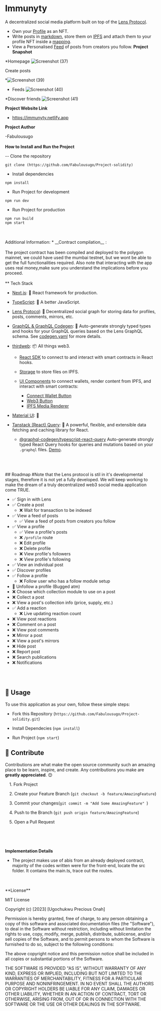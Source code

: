 

# Immunyty<br/>

A decentralized social media  platform built on top of the [Lens Protocol](https://www.lens.xyz/).

- Own your [Profile](https://docs.lens.xyz/docs/profile) as an NFT.<br/>
- Write posts in [markdown](https://www.markdownguide.org/), store them on [IPFS](https://portal.thirdweb.com/storage) and attach them to your profile NFT inside a [mapping](https://docs.soliditylang.org/en/v0.8.17/types.html#mapping-types).<br/>
- View a Personalised [Feed](https://docs.lens.xyz/docs/timeline) of posts from creators you follow.
**Project Snapshot**


*Homepage
![Screenshot (37)](https://user-images.githubusercontent.com/113071405/214679932-dc41d5f6-a5fb-468e-8cc3-3ff9e078ef3f.png)

Create posts

*![Screenshot (39)](https://user-images.githubusercontent.com/113071405/214679980-e6554cd0-7a2e-4da8-bcdc-32546468d586.png)


* Feeds
![Screenshot (40)](https://user-images.githubusercontent.com/113071405/214680091-75921ae3-44c2-4df7-874b-33fbbe95a8da.png)


*Discover friends
  ![Screenshot (41)](https://user-images.githubusercontent.com/113071405/214680132-20b12f6b-de57-4d18-8495-dd9cfbae2cf4.png)


**Project Website Link**

- https://immunyty.netlify.app

**Project Author**

-Fabulousugo
<br/>
<br/>
****How to Install and Run the Project****

-- Clone the repository
```git
git clone (https://github.com/Fabulousugo/Project-solidity)
```

* Install dependencies
```npm
npm install
```
* Run Project for development
```npm
npm run dev
```
* Run Project for production
```npm
npm run build
npm start
```
<br/>
<br/>
Additional Information:
* __Contract compilation__ : <br><br>
The project contract has been compiled and deployed to the polygon mainnet, we could have used the mumbai testnet, but we wont be able to get the full functionalities required. Also note that interacting with the app uses real money,make sure you understand the implications before you proceed.<br/>


<br/>
** Tech Stack

- [Next.js](https://nextjs.org/): 🐐 React framework for production.

- [TypeScript](https://www.typescriptlang.org/): 🦕 A better JavaScript.

- [Lens Protocol](https://www.lens.xyz/): 📡 Decentralized social graph for storing data for profiles, posts, comments, mirrors, etc.

- [GraphQL & GraphQL Codegen](https://the-guild.dev/graphql/codegen): 📜 Auto-generate strongly typed types and hooks for your GraphQL queries based on the Lens GraphQL schema. See [codegen.yaml](./codegen.yaml) for more details.

- [thirdweb](https://portal.thirdweb.com/sdk): 📦 All things web3.

  - [React SDK](https://portal.thirdweb.com/sdk) to connect to and interact with smart contracts in React hooks.

  - [Storage](https://portal.thirdweb.com/storage) to store files on IPFS.

  - [UI Components](https://portal.thirdweb.com/ui-components) to connect wallets, render content from IPFS, and interact with smart contracts:
    - [Connect Wallet Button](https://portal.thirdweb.com/ui-components/connectwalletbutton)
    - [Web3 Button](https://portal.thirdweb.com/ui-components/web3button)
    - [IPFS Media Renderer](https://portal.thirdweb.com/ui-components/ipfs-media-renderer)

- [Material UI](https://mui.com/): 🎨

- [Tanstack (React) Query](https://tanstack.com/query/v4): 🐶 A powerful, flexible, and extensible data fetching and caching library for React.
  - [@graphql-codegen/typescript-react-query](https://the-guild.dev/graphql/codegen/plugins/typescript/typescript-react-query) Auto-generate strongly typed React Query hooks for queries and mutations based on your `.graphql` files. [Demo](https://twitter.com/jarrodWattsDev/status/1602534171284426754).
<br/>
<br/>
<br/>
  ## Roadmap
  #Note that the Lens protocol is stil in it's developmental stages, therefore it is not yet a fully developed. We will keep working to make the dream of a truly decentralized web3 social media application come TRUE.

- ✅ Sign in with Lens
- ✅ Create a post
  - ❌ Wait for transaction to be indexed
- ✅ View a feed of posts
  - ✅ View a feed of posts from creators you follow
- ✅ View a profile
  - ✅ View a profile's posts
  - ❌ `/profile` route
  - ❌ Edit profile
  - ❌ Delete profile
  - ❌ View profile's followers
  - ❌ View profile's following
- ✅ View an individual post
- ✅ Discover profiles
- ✅ Follow a profile
  - ❌ Follow user who has a follow module setup
- 🚧 Unfollow a profile (Bugged atm)
- ❌ Choose which collection module to use on a post
- ❌ Collect a post
- ❌ View a post's collection info (price, supply, etc.)
- ✅ Add a reaction
  - ❌ Live updating reaction count
- ❌ View post reactions
- ❌ Comment on a post
- ❌ View post comments
- ❌ Mirror a post
- ❌ View a post's mirrors
- ❌ Hide post
- ❌ Report post
- ❌ Search publications
- ❌ Notifications

<br/>
<br/>

## 🔮 Usage
To use this application as your own, follow these simple steps:
<!-- 
>- 
>- 
>-  -->
<ul>
<li><p>

Fork this Repository (`https://github.com/Fabulousugo/Project-solidity.git`)
</p></li>
<li><p>

Install Dependecies (`npm install`)

</p></li>
<li><p>

Run Project (`npm start`)
</p></li>

</ul>

## 🤝 Contribute
Contributions are what make the open source community such an amazing place to be learn, inspire, and create. Any contributions you make are <strong>greatly appreciated</strong>. 😊
<p>
&emsp;1. Fork Project

</p>
<p>

&emsp;2. Create your Feature Branch (`git checkout -b feature/AmazingFeature`)
</p>

<p>

&emsp;3. Commit your changes(`git commit -m "Add Some AmazingFeature" `)
</p>

<p>

&emsp;4. Push to the Branch (`git push origin feature/AmazingFeature`)
</p>

<p>
&emsp;5. Open a Pull Request

</p>






<br/>
<br/>
<br/>


**Implementation Details**

- The project makes use of abis from an already deployed contract, majority of the codes written were for the front-end, locate the src folder. It contains the main.ts, trace out the routes.<br/>

<br/>
<br/>
**License**

MIT License

Copyright (c) [2023] [Ugochukwu Precious Onah]

Permission is hereby granted, free of charge, to any person obtaining a copy
of this software and associated documentation files (the "Software"), to deal
in the Software without restriction, including without limitation the rights
to use, copy, modify, merge, publish, distribute, sublicense, and/or sell
copies of the Software, and to permit persons to whom the Software is
furnished to do so, subject to the following conditions:

The above copyright notice and this permission notice shall be included in all
copies or substantial portions of the Software.

THE SOFTWARE IS PROVIDED "AS IS", WITHOUT WARRANTY OF ANY KIND, EXPRESS OR
IMPLIED, INCLUDING BUT NOT LIMITED TO THE WARRANTIES OF MERCHANTABILITY,
FITNESS FOR A PARTICULAR PURPOSE AND NONINFRINGEMENT. IN NO EVENT SHALL THE
AUTHORS OR COPYRIGHT HOLDERS BE LIABLE FOR ANY CLAIM, DAMAGES OR OTHER
LIABILITY, WHETHER IN AN ACTION OF CONTRACT, TORT OR OTHERWISE, ARISING FROM,
OUT OF OR IN CONNECTION WITH THE SOFTWARE OR THE USE OR OTHER DEALINGS IN THE
SOFTWARE.




